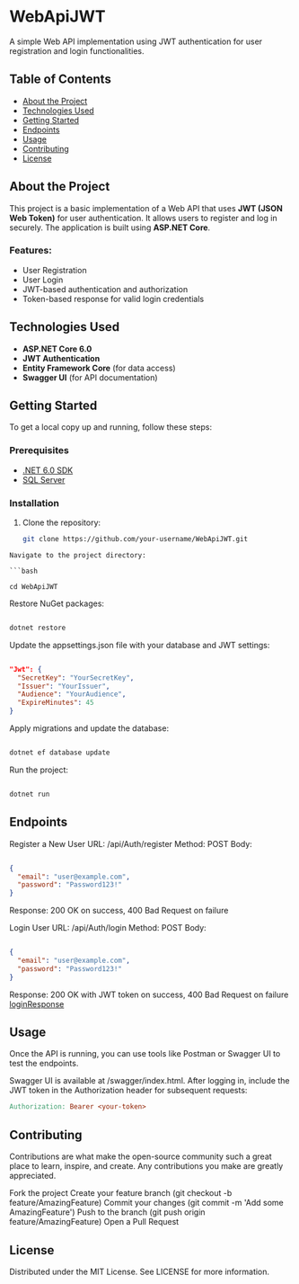 # WebApiJWT

A simple Web API implementation using JWT authentication for user registration and login functionalities.

## Table of Contents
- [About the Project](#about-the-project)
- [Technologies Used](#technologies-used)
- [Getting Started](#getting-started)
- [Endpoints](#endpoints)
- [Usage](#usage)
- [Contributing](#contributing)
- [License](#license)

## About the Project
This project is a basic implementation of a Web API that uses **JWT (JSON Web Token)** for user authentication. It allows users to register and log in securely. The application is built using **ASP.NET Core**.

### Features:
- User Registration
- User Login
- JWT-based authentication and authorization
- Token-based response for valid login credentials

## Technologies Used
- **ASP.NET Core 6.0**
- **JWT Authentication**
- **Entity Framework Core** (for data access)
- **Swagger UI** (for API documentation)

## Getting Started

To get a local copy up and running, follow these steps:

### Prerequisites

- [.NET 6.0 SDK](https://dotnet.microsoft.com/download/dotnet/6.0)
- [SQL Server](https://www.microsoft.com/en-us/sql-server/sql-server-downloads)

### Installation

1. Clone the repository:
   ```bash
   git clone https://github.com/your-username/WebApiJWT.git
```
Navigate to the project directory:

```bash

cd WebApiJWT
```
Restore NuGet packages:

```bash

dotnet restore
```
Update the appsettings.json file with your database and JWT settings:

```json

"Jwt": {
  "SecretKey": "YourSecretKey",
  "Issuer": "YourIssuer",
  "Audience": "YourAudience",
  "ExpireMinutes": 45
}
```
Apply migrations and update the database:

```bash

dotnet ef database update
```
Run the project:

```bash

dotnet run
```
## Endpoints
Register a New User
URL: /api/Auth/register
Method: POST
Body:
```json

{
  "email": "user@example.com",
  "password": "Password123!"
}
```
Response: 200 OK on success, 400 Bad Request on failure

Login User
URL: /api/Auth/login
Method: POST
Body:
```json

{
  "email": "user@example.com",
  "password": "Password123!"
}
```
Response: 200 OK with JWT token on success, 400 Bad Request on failure
[loginResponse](https://github.com/Melike10/WebApiJWT/blob/46f94d5a4a4f11ca1f139b38b9f49dc85752310c/Ekran%20g%C3%B6r%C3%BCnt%C3%BCs%C3%BC%202024-10-21%20225939.png)
## Usage
Once the API is running, you can use tools like Postman or Swagger UI to test the endpoints.

Swagger UI is available at /swagger/index.html.
After logging in, include the JWT token in the Authorization header for subsequent requests:

```makefile
Authorization: Bearer <your-token>
```
## Contributing
Contributions are what make the open-source community such a great place to learn, inspire, and create. Any contributions you make are greatly appreciated.

Fork the project
Create your feature branch (git checkout -b feature/AmazingFeature)
Commit your changes (git commit -m 'Add some AmazingFeature')
Push to the branch (git push origin feature/AmazingFeature)
Open a Pull Request
## License
Distributed under the MIT License. See LICENSE for more information.












